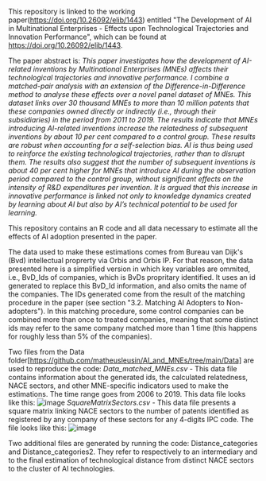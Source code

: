 This repository is linked to the working paper(https://doi.org/10.26092/elib/1443) entitled "The Development of Al in Multinational Enterprises - Effects upon Technological Trajectories and Innovation Performance", which can be found at https://doi.org/10.26092/elib/1443.

The paper abstract is:
*This paper investigates how the development of AI-related inventions by Multinational Enterprises (MNEs) affects their technological trajectories and innovative performance. I combine a matched-pair analysis with an extension of the Difference-in-Difference method to analyse these effects over a novel panel dataset of MNEs. This dataset links over 30 thousand MNEs to more than 10 million patents that these companies owned directly or indirectly (i.e., through their subsidiaries) in the period from 2011 to 2019. The results indicate that MNEs introducing AI-related inventions increase the relatedness of subsequent inventions by about 10 per cent compared to a control group. These results are robust when accounting for a self-selection bias. AI is thus being used to reinforce the existing technological trajectories, rather than to disrupt them. The results also suggest that the number of subsequent inventions is about 40 per cent higher for MNEs that introduce AI during the observation period compared to the control group, without significant effects on the intensity of R&D expenditures per invention. It is argued that this increase in innovative performance is linked not only to knowledge dynamics created by learning about AI but also by AI’s technical potential to be used for learning.*

This repository contains an R code and all data necessary to estimate all the effects of AI adoption presented in the paper. 

The data used to make these estimations comes from Bureau van Dijk's (Bvd) intellectual proprerty via Orbis and Orbis IP. For that reason, the data presented here is a simplified version in which key variables are ommited, i.e., BvD_Ids of companies, which is BvDs propritary identified. It uses an id generated to replace this BvD_Id information, and also omits the name of the companies. The IDs generated come from the result of the matching procedure in the paper (see section "3.2. Matching AI Adopters to Non-adopters"). In this matching procedure, some control companies can be combined more than once to treated companies, meaning that some distinct ids may refer to the same company matched more than 1 time (this happens for roughly less than 5% of the companies).

Two files from the Data folder[https://github.com/matheusleusin/AI_and_MNEs/tree/main/Data] are used to reproduce the code:
*Data_matched_MNEs.csv* - This data file contains information about the generated ids, the calculated relatedness, NACE sectors, and other MNE-specific indicators  used to make the estimations. The time range goes from 2006 to 2019. This data file looks like this:
![image](https://user-images.githubusercontent.com/58182885/158807937-76bb68f0-4778-423d-8cc1-c6a8fa9f3dff.png)
*SquareMatrixSectors.csv* - This data file presents a square matrix linking NACE sectors to the number of patents identified as registered by any company of these sectors for any 4-digits IPC code. The file looks like this:
![image](https://user-images.githubusercontent.com/58182885/158806643-2223ead0-b47b-46e8-898d-662cf28539d3.png)

Two additional files are generated by running the code: Distance_categories and Distance_categories2. They refer to respectively to an intermediary and to the final estimation of technological distance from distinct NACE sectors to the cluster of AI technologies.
